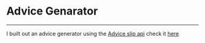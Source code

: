 <h1>Advice Genarator</h1>
<hr>
<p>
I built out an advice generator using the <a href="https://api.adviceslip.com/">Advice slip api</a> check it <a href="https://alilo113.github.io/Advice-Genarator/">here</a>
</p>
